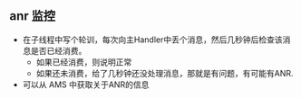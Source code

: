 ## anr 监控
- 在子线程中写个轮训，每次向主Handler中丢个消息，然后几秒钟后检查该消息是否已经消费。
    - 如果已经消费，则说明正常
    - 如果还未消费，给了几秒钟还没处理消息，那就是有问题，有可能有ANR.
- 可以从 AMS 中获取关于ANR的信息




